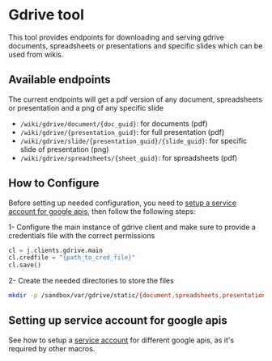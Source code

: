 # Gdrive tool

This tool provides endpoints for downloading and serving gdrive documents, spreadsheets or presentations and specific slides which can be used from wikis.

## Available endpoints
The current endpoints will get a pdf version of any document, spreadsheets or presentation and a png of any specific slide

- `/wiki/gdrive/document/{doc_guid}`: for documents (pdf)
- `/wiki/gdrive/{presentation_guid}`: for full presentation (pdf)
- `/wiki/gdrive/slide/{presentation_guid}/{slide_guid}`: for specific slide of presentation (png)
- `/wiki/gdrive/spreadsheets/{sheet_guid}`: for spreadsheets (pdf)

## How to Configure
Before setting up needed configuration, you need to [setup a service account for google apis](#setting-up-service-account-for-google-apis), then follow the following steps:

1- Configure the main instance of gdrive client and make sure to provide a credentials file with the correct permissions

```python
cl = j.clients.gdrive.main
cl.credfile = "{path_to_cred_file}"
cl.save()
```

2- Create the needed directories to store the files
```bash
mkdir -p /sandbox/var/gdrive/static/{document,spreadsheets,presentation,slide}
```

## Setting up service account for google apis

See how to setup a [service account](service_account.md) for different google apis, as it's required by other macros.


